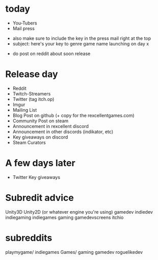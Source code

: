 # today

* You-Tubers
* Mail press
 + also make sure to include the key in the press mail right at the top
 + subject: here's your key to genre game name launching on day x
 
* do post on reddit about soon release

# Release day

* Reddit
* Twitch-Streamers
* Twitter (tag itch.op)
* Imgur
* Mailing List
* Blog Post on github (+ copy for the rexcellentgames.com)
* Community Post on steam
* Announcement in rexcellent discord
* Announcement in other discords (indikator, etc)
* Key giveaways on discord
* Steam Curators

# A few days later

* Twitter Key giveaways

# Subredit advice

Unity3D
Unity2D
(or whatever engine you're using)
gamedev
indiedev
indiegaming
indiegames
gaming
gamedevscreens
itchio

# subreddits

playmygame/
indiegames
Games/
gaming
gamedev
roguelikedev
